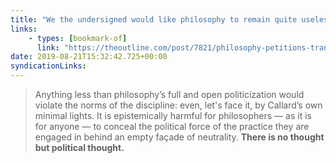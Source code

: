 ```yaml
---
title: "We the undersigned would like philosophy to remain quite useless | The Outline"
links:
    - types: [bookmark-of]
      link: "https://theoutline.com/post/7821/philosophy-petitions-transphobia?zd=1&amp;zi=wav2m2al"
date: 2019-08-21T15:32:42.725+00:00
syndicationLinks:
---
```


> Anything less than philosophy’s full and open politicization would violate the norms of the discipline: even, let's face it, by Callard’s own minimal lights. It is epistemically harmful for philosophers — as it is for anyone — to conceal the political force of the practice they are engaged in behind an empty façade of neutrality. **There is no thought but political thought.**
